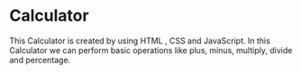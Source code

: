 # Calculator
This Calculator is created by using HTML , CSS and JavaScript. In this Calculator we can perform basic operations like plus, minus, multiply, divide and percentage.
